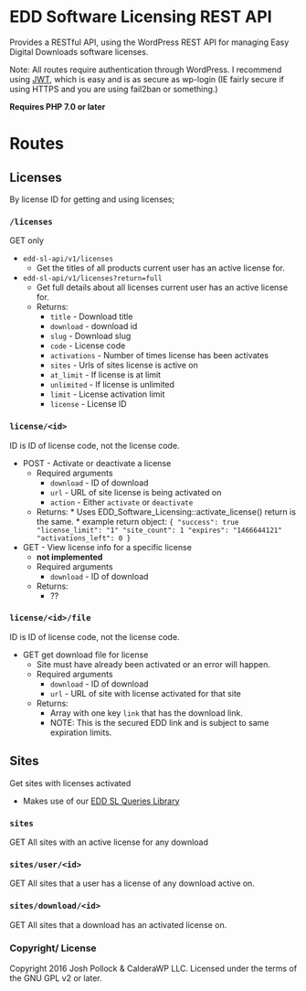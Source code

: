 EDD Software Licensing REST API
===============================

Provides a RESTful API, using the WordPress REST API for managing Easy Digital Downloads software licenses.

Note: All routes require authentication through WordPress. I recommend using [JWT](https://wordpress.org/plugins/jwt-authentication-for-wp-rest-api/), which is easy and is as secure as wp-login (IE fairly secure if using HTTPS and you are using fail2ban or something.)

<strong>Requires PHP 7.0 or later</strong>


# Routes

## Licenses 
By license ID for getting and using licenses;

### `/licenses`

GET only

* `edd-sl-api/v1/licenses`
    * Get the titles of all products current user has an active license for.
* `edd-sl-api/v1/licenses?return=full`
    * Get full details about all licenses current user has an active license for.
    * Returns:
        * `title` - Download title
        * `download` - download id
        * `slug` - Download slug
        * `code` - License code
        * `activations` - Number of times license has been activates
        * `sites` - Urls of sites license is active on
        * `at_limit` - If license is at limit
        * `unlimited` - If license is unlimited
        * `limit` - License activation limit
        * `license` - License ID

### `license/<id>`
ID is ID of license code, not the license code.

* POST - Activate or deactivate a license
    * Required arguments
        * `download` - ID of download
        * `url` - URL of site license is being activated on
        * `action` - Either `activate` or `deactivate`
    * Returns:
            * Uses EDD_Software_Licensing::activate_license() return is the same.
            * example return object:
                ```
                    {
                        "success": true
                        "license_limit": "1"
                        "site_count": 1
                        "expires": "1466644121"
                        "activations_left": 0
                    }
                ```
* GET - View license info for a specific license
    * <strong> not implemented </strong>
    * Required arguments
        * `download` - ID of download
    * Returns:
        * ??

### `license/<id>/file`
ID is ID of license code, not the license code.

* GET get download file for license
    * Site must have already been activated or an error will happen.
    * Required arguments
        * `download` - ID of download
        * `url` - URL of site with license activated for that site
    * Returns:
        * Array with one key `link` that has the download link.
        * NOTE: This is the secured EDD link and is subject to same expiration limits.


## Sites 
Get sites with licenses activated
* Makes use of our [EDD SL Queries Library](https://github.com/CalderaWP/edd-sl-queries)


### `sites`
GET All sites with an active license for any download

### `sites/user/<id>`
GET All sites that a user has a license of any download active on.

### `sites/download/<id>`
GET All sites that a download has an activated license on.

### Copyright/ License
Copyright 2016 Josh Pollock & CalderaWP LLC. Licensed under the terms of the GNU GPL v2 or later.

